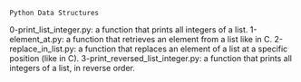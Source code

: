	Python Data Structures
0-print_list_integer.py: a function that prints all integers of a list.
1-element_at.py: a function that retrieves an element from a list like in C.
2-replace_in_list.py: a function that replaces an element of a list at a specific position (like in C).
3-print_reversed_list_integer.py: a function that prints all integers of a list, in reverse order.
